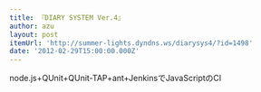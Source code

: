 ```yaml
---
title: 『DIARY SYSTEM Ver.4』
author: azu
layout: post
itemUrl: 'http://summer-lights.dyndns.ws/diarysys4/?id=1498'
date: '2012-02-29T15:00:00.000Z'
---
```

node.js+QUnit+QUnit-TAP+ant+JenkinsでJavaScriptのCI


